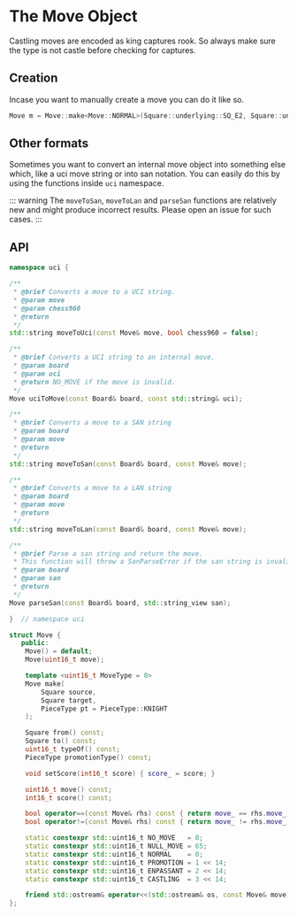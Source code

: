 # The Move Object

Castling moves are encoded as king captures rook. So always make sure the type is not castle
before checking for captures.

## Creation

Incase you want to manually create a move you can do it like so.

```cpp
Move m = Move::make<Move::NORMAL>(Square::underlying::SQ_E2, Square::underlying::SQ_E4);
```

## Other formats

Sometimes you want to convert an internal move object into something else which, like a uci move string or into san notation.
You can easily do this by using the functions inside `uci` namespace.

::: warning
The `moveToSan`, `moveToLan` and `parseSan` functions are relatively new and might produce incorrect results.
Please open an issue for such cases.
:::

## API

```cpp
namespace uci {

/**
 * @brief Converts a move to a UCI string.
 * @param move
 * @param chess960
 * @return
 */
std::string moveToUci(const Move& move, bool chess960 = false);

/**
 * @brief Converts a UCI string to an internal move.
 * @param board
 * @param uci
 * @return NO_MOVE if the move is invalid.
 */
Move uciToMove(const Board& board, const std::string& uci);

/**
 * @brief Converts a move to a SAN string
 * @param board
 * @param move
 * @return
 */
std::string moveToSan(const Board& board, const Move& move);

/**
 * @brief Converts a move to a LAN string
 * @param board
 * @param move
 * @return
 */
std::string moveToLan(const Board& board, const Move& move);

/**
 * @brief Parse a san string and return the move.
 * This function will throw a SanParseError if the san string is invalid.
 * @param board
 * @param san
 * @return
 */
Move parseSan(const Board& board, std::string_view san);

}  // namespace uci
```

```cpp
struct Move {
   public:
    Move() = default;
    Move(uint16_t move);

    template <uint16_t MoveType = 0>
    Move make(
        Square source,
        Square target,
        PieceType pt = PieceType::KNIGHT
    );

    Square from() const;
    Square to() const;
    uint16_t typeOf() const;
    PieceType promotionType() const;

    void setScore(int16_t score) { score_ = score; }

    uint16_t move() const;
    int16_t score() const;

    bool operator==(const Move& rhs) const { return move_ == rhs.move_; }
    bool operator!=(const Move& rhs) const { return move_ != rhs.move_; }

    static constexpr std::uint16_t NO_MOVE   = 0;
    static constexpr std::uint16_t NULL_MOVE = 65;
    static constexpr std::uint16_t NORMAL    = 0;
    static constexpr std::uint16_t PROMOTION = 1 << 14;
    static constexpr std::uint16_t ENPASSANT = 2 << 14;
    static constexpr std::uint16_t CASTLING  = 3 << 14;

    friend std::ostream& operator<<(std::ostream& os, const Move& move);
};
```
